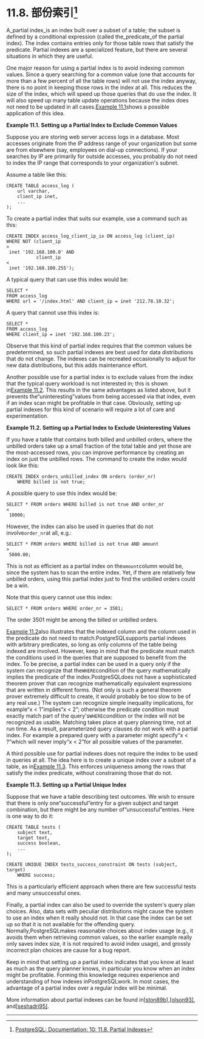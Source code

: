 # 11.8. 部份索引[^1]

A_partial index_is an index built over a subset of a table; the subset is defined by a conditional expression \(called the_predicate_of the partial index\). The index contains entries only for those table rows that satisfy the predicate. Partial indexes are a specialized feature, but there are several situations in which they are useful.

One major reason for using a partial index is to avoid indexing common values. Since a query searching for a common value \(one that accounts for more than a few percent of all the table rows\) will not use the index anyway, there is no point in keeping those rows in the index at all. This reduces the size of the index, which will speed up those queries that do use the index. It will also speed up many table update operations because the index does not need to be updated in all cases.[Example 11.1](https://www.postgresql.org/docs/10/static/indexes-partial.html#indexes-partial-ex1)shows a possible application of this idea.

**Example 11.1. Setting up a Partial Index to Exclude Common Values**

Suppose you are storing web server access logs in a database. Most accesses originate from the IP address range of your organization but some are from elsewhere \(say, employees on dial-up connections\). If your searches by IP are primarily for outside accesses, you probably do not need to index the IP range that corresponds to your organization's subnet.

Assume a table like this:

```
CREATE TABLE access_log (
    url varchar,
    client_ip inet,
    ...
);

```

To create a partial index that suits our example, use a command such as this:

```
CREATE INDEX access_log_client_ip_ix ON access_log (client_ip)
WHERE NOT (client_ip 
>
 inet '192.168.100.0' AND
           client_ip 
<
 inet '192.168.100.255');

```

A typical query that can use this index would be:

```
SELECT *
FROM access_log
WHERE url = '/index.html' AND client_ip = inet '212.78.10.32';

```

A query that cannot use this index is:

```
SELECT *
FROM access_log
WHERE client_ip = inet '192.168.100.23';

```

Observe that this kind of partial index requires that the common values be predetermined, so such partial indexes are best used for data distributions that do not change. The indexes can be recreated occasionally to adjust for new data distributions, but this adds maintenance effort.

  


Another possible use for a partial index is to exclude values from the index that the typical query workload is not interested in; this is shown in[Example 11.2](https://www.postgresql.org/docs/10/static/indexes-partial.html#indexes-partial-ex2). This results in the same advantages as listed above, but it prevents the“uninteresting”values from being accessed via that index, even if an index scan might be profitable in that case. Obviously, setting up partial indexes for this kind of scenario will require a lot of care and experimentation.

**Example 11.2. Setting up a Partial Index to Exclude Uninteresting Values**

If you have a table that contains both billed and unbilled orders, where the unbilled orders take up a small fraction of the total table and yet those are the most-accessed rows, you can improve performance by creating an index on just the unbilled rows. The command to create the index would look like this:

```
CREATE INDEX orders_unbilled_index ON orders (order_nr)
    WHERE billed is not true;

```

A possible query to use this index would be:

```
SELECT * FROM orders WHERE billed is not true AND order_nr 
<
 10000;

```

However, the index can also be used in queries that do not involve`order_nr`at all, e.g.:

```
SELECT * FROM orders WHERE billed is not true AND amount 
>
 5000.00;

```

This is not as efficient as a partial index on the`amount`column would be, since the system has to scan the entire index. Yet, if there are relatively few unbilled orders, using this partial index just to find the unbilled orders could be a win.

Note that this query cannot use this index:

```
SELECT * FROM orders WHERE order_nr = 3501;

```

The order 3501 might be among the billed or unbilled orders.

  


[Example 11.2](https://www.postgresql.org/docs/10/static/indexes-partial.html#indexes-partial-ex2)also illustrates that the indexed column and the column used in the predicate do not need to match.PostgreSQLsupports partial indexes with arbitrary predicates, so long as only columns of the table being indexed are involved. However, keep in mind that the predicate must match the conditions used in the queries that are supposed to benefit from the index. To be precise, a partial index can be used in a query only if the system can recognize that the`WHERE`condition of the query mathematically implies the predicate of the index.PostgreSQLdoes not have a sophisticated theorem prover that can recognize mathematically equivalent expressions that are written in different forms. \(Not only is such a general theorem prover extremely difficult to create, it would probably be too slow to be of any real use.\) The system can recognize simple inequality implications, for example“x &lt; 1”implies“x &lt; 2”; otherwise the predicate condition must exactly match part of the query's`WHERE`condition or the index will not be recognized as usable. Matching takes place at query planning time, not at run time. As a result, parameterized query clauses do not work with a partial index. For example a prepared query with a parameter might specify“x &lt; ?”which will never imply“x &lt; 2”for all possible values of the parameter.

A third possible use for partial indexes does not require the index to be used in queries at all. The idea here is to create a unique index over a subset of a table, as in[Example 11.3](https://www.postgresql.org/docs/10/static/indexes-partial.html#indexes-partial-ex3). This enforces uniqueness among the rows that satisfy the index predicate, without constraining those that do not.

**Example 11.3. Setting up a Partial Unique Index**

Suppose that we have a table describing test outcomes. We wish to ensure that there is only one“successful”entry for a given subject and target combination, but there might be any number of“unsuccessful”entries. Here is one way to do it:

```
CREATE TABLE tests (
    subject text,
    target text,
    success boolean,
    ...
);

CREATE UNIQUE INDEX tests_success_constraint ON tests (subject, target)
    WHERE success;

```

This is a particularly efficient approach when there are few successful tests and many unsuccessful ones.

  


Finally, a partial index can also be used to override the system's query plan choices. Also, data sets with peculiar distributions might cause the system to use an index when it really should not. In that case the index can be set up so that it is not available for the offending query. Normally,PostgreSQLmakes reasonable choices about index usage \(e.g., it avoids them when retrieving common values, so the earlier example really only saves index size, it is not required to avoid index usage\), and grossly incorrect plan choices are cause for a bug report.

Keep in mind that setting up a partial index indicates that you know at least as much as the query planner knows, in particular you know when an index might be profitable. Forming this knowledge requires experience and understanding of how indexes inPostgreSQLwork. In most cases, the advantage of a partial index over a regular index will be minimal.

More information about partial indexes can be found in[\[ston89b\]](https://www.postgresql.org/docs/10/static/biblio.html#ston89b),[\[olson93\]](https://www.postgresql.org/docs/10/static/biblio.html#olson93), and[\[seshadri95\]](https://www.postgresql.org/docs/10/static/biblio.html#seshadri95).

  


---



[^1]:  [PostgreSQL: Documentation: 10: 11.8. Partial Indexes](https://www.postgresql.org/docs/10/static/indexes-partial.html)

